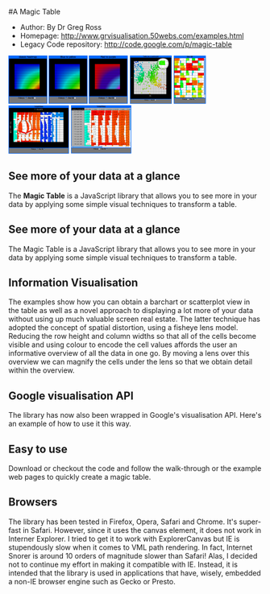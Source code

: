 #A Magic Table

- Author: By Dr Greg Ross
- Homepage: http://www.grvisualisation.50webs.com/examples.html
- Legacy Code repository: http://code.google.com/p/magic-table

[![](images/gradients_thumb.png)](magic-table/examples/colour%20ramps.html)
[![](images/scatterplot_thumb.png)](magic-table/examples/table%20scatterplot.html)
[![](images/barchart_thumb.png)](magic-table/examples/table%20barchart.html)
[![](images/volatilities_thumb.png)](magic-table/examples/volatilities.html)
[![](images/vols_bar_thumb.png)](magic-table/examples/volatilities.html)

## See more of your data at a glance
The **Magic Table** is a JavaScript library that allows you to see more in your data by applying some simple visual techniques to transform a table.


## See more of your data at a glance

The Magic Table is a JavaScript library that allows you to see more in your data by applying some simple visual techniques to transform a table.

## Information Visualisation

The examples show how you can obtain a barchart or scatterplot view in the table as well as a novel approach to displaying a lot more of your data without using up much valuable screen real estate. The latter technique has adopted the concept of spatial distortion, using a fisheye lens model. Reducing the row height and column widths so that all of the cells become visible and using colour to encode the cell values affords the user an informative overview of all the data in one go. By moving a lens over this overview we can magnify the cells under the lens so that we obtain detail within the overview.

## Google visualisation API

The library has now also been wrapped in Google's visualisation API. Here's an example of how to use it this way.

## Easy to use

Download or checkout the code and follow the walk-through or the example web pages to quickly create a magic table.

## Browsers

The library has been tested in Firefox, Opera, Safari and Chrome. It's super-fast in Safari. However, since it uses the canvas element, it does not work in Interner Explorer. I tried to get it to work with ExplorerCanvas but IE is stupendously slow when it comes to VML path rendering. In fact, Internet Snorer is around 10 orders of magnitude slower than Safari! Alas, I decided not to continue my effort in making it compatible with IE. Instead, it is intended that the library is used in applications that have, wisely, embedded a non-IE browser engine such as Gecko or Presto.
